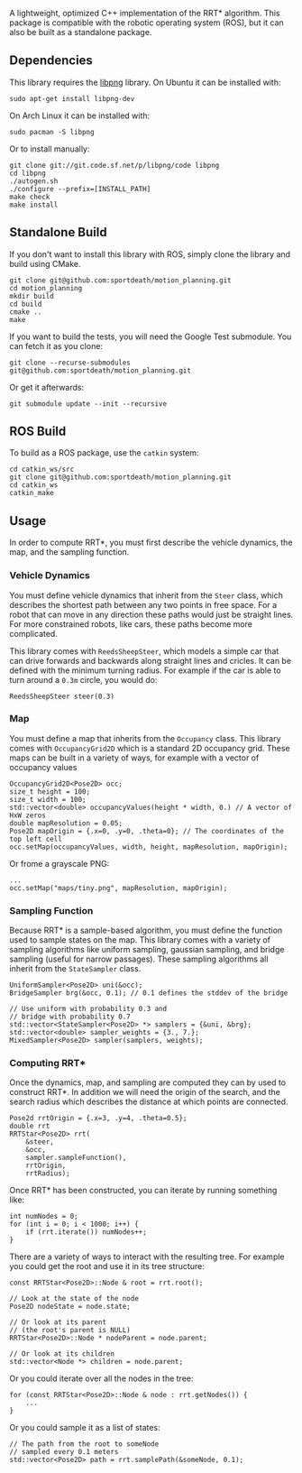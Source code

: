 A lightweight, optimized C++ implementation of the RRT\* algorithm.
This package is compatible with the robotic operating system (ROS),
but it can also be built as a standalone package.

## Dependencies

This library requires the [libpng](http://www.libpng.org/pub/png/libpng.html) library.
On Ubuntu it can be installed with:

    sudo apt-get install libpng-dev

On Arch Linux it can be installed with:

    sudo pacman -S libpng

Or to install manually:

    git clone git://git.code.sf.net/p/libpng/code libpng
    cd libpng
    ./autogen.sh
    ./configure --prefix=[INSTALL_PATH]
    make check
    make install

## Standalone Build

If you don't want to install this library with ROS, simply clone the library and build using CMake.

    git clone git@github.com:sportdeath/motion_planning.git
    cd motion_planning
    mkdir build
    cd build
    cmake ..
    make

If you want to build the tests, you will need the Google Test submodule.
You can fetch it as you clone:

    git clone --recurse-submodules git@github.com:sportdeath/motion_planning.git

Or get it afterwards:

    git submodule update --init --recursive

## ROS Build

To build as a ROS package, use the ```catkin``` system:

    cd catkin_ws/src
    git clone git@github.com:sportdeath/motion_planning.git
    cd catkin_ws
    catkin_make

## Usage

In order to compute RRT\*, you must first describe the vehicle dynamics, the map, and the sampling function.

### Vehicle Dynamics

You must define vehicle dynamics that inherit from the ```Steer``` class, which describes the shortest path between any two points in free space.
For a robot that can move in any direction these paths would just be straight lines.
For more constrained robots, like cars, these paths become more complicated.

This library comes with ```ReedsSheepSteer```, which models a simple car that can drive forwards and backwards along straight lines and cricles.
It can be defined with the minimum turning radius. For example if the car is able to turn around a ```0.3m``` circle, you would do:

    ReedsSheepSteer steer(0.3)

### Map

You must define a map that inherits from the ```Occupancy``` class.
This library comes with ```OccupancyGrid2D``` which is a standard 2D occupancy grid.
These maps can be built in a variety of ways, for example with a vector of occupancy values

    OccupancyGrid2D<Pose2D> occ;
    size_t height = 100;
    size_t width = 100;
    std::vector<double> occupancyValues(height * width, 0.) // A vector of HxW zeros
    double mapResolution = 0.05;
    Pose2D mapOrigin = {.x=0, .y=0, .theta=0}; // The coordinates of the top left cell
    occ.setMap(occupancyValues, width, height, mapResolution, mapOrigin);

Or frome a grayscale PNG:

    ...
    occ.setMap("maps/tiny.png", mapResolution, mapOrigin);


### Sampling Function

Because RRT\* is a sample-based algorithm, you must define the function used to sample states on the map.
This library comes with a variety of sampling algorithms like uniform sampling, gaussian sampling, and bridge sampling (useful for narrow passages). These sampling algorithms all inherit from the ```StateSampler``` class.
    
    UniformSampler<Pose2D> uni(&occ); 
    BridgeSampler brg(&occ, 0.1); // 0.1 defines the stddev of the bridge
    
    // Use uniform with probability 0.3 and
    // bridge with probability 0.7
    std::vector<StateSampler<Pose2D> *> samplers = {&uni, &brg};
    std::vector<double> sampler_weights = {3., 7.};
    MixedSampler<Pose2D> sampler(samplers, weights);

### Computing RRT\*

Once the dynamics, map, and sampling are computed they can by used to construct RRT\*.
In addition we will need the origin of the search, and the search radius which describes
the distance at which points are connected.

    Pose2d rrtOrigin = {.x=3, .y=4, .theta=0.5};
    double rrt
    RRTStar<Pose2D> rrt(
        &steer,
        &occ,
        sampler.sampleFunction(),
        rrtOrigin,
        rrtRadius);
        
Once RRT\* has been constructed, you can iterate by running something like:

    int numNodes = 0;
    for (int i = 0; i < 1000; i++) {
        if (rrt.iterate()) numNodes++;
    }

There are a variety of ways to interact with the resulting tree.
For example you could get the root and use it in its tree structure:

    const RRTStar<Pose2D>::Node & root = rrt.root();

    // Look at the state of the node
    Pose2D nodeState = node.state;

    // Or look at its parent
    // (the root's parent is NULL)
    RRTStar<Pose2D>::Node * nodeParent = node.parent;

    // Or look at its children
    std::vector<Node *> children = node.parent;
    
Or you could iterate over all the nodes in the tree:

    for (const RRTStar<Pose2D>::Node & node : rrt.getNodes()) {
        ...
    }

Or you could sample it as a list of states:

    // The path from the root to someNode
    // sampled every 0.1 meters
    std::vector<Pose2D> path = rrt.samplePath(&someNode, 0.1);
